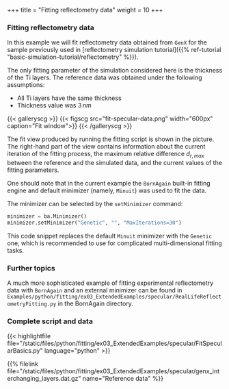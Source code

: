 +++
title = "Fitting reflectometry data"
weight = 10
+++

### Fitting reflectometry data

In this example we will fit reflectometry data obtained from `GenX` for the sample
previously used in
[reflectometry simulation tutorial]({{% ref-tutorial "basic-simulation-tutorial/reflectometry" %}}).

The only fitting parameter of the simulation considered here is the thickness of the Ti
layers. The reference data was obtained under the following assumptions:

* All Ti layers have the same thickness
* Thickness value was $3 \, nm$

{{< galleryscg >}}
{{< figscg src="fit-specular-data.png" width="600px" caption="Fit window">}}
{{< /galleryscg >}}

The fit view produced by running the fitting script is shown in the picture.
The right-hand part of the view contains information about the current iteration
of the fitting process, the maximum relative difference $d_{r, max}$ between the
reference and the simulated data, and the current values of the fitting parameters.

One should note that in the current example the `BornAgain` built-in fitting engine and
default minimizer (namely, `Minuit`) was used to fit the data.

The minimizer can be selected by the `setMinimizer` command:

```python
minimizer = ba.Minimizer()
minimizer.setMinimizer("Genetic", "", "MaxIterations=30")
```

This code snippet replaces the default `Minuit` minimizer with the `Genetic` one, which is
recommended to use for complicated multi-dimensional fitting tasks.

### Further topics

A much more sophisticated example of fitting experimental reflectometry data with
`BornAgain` and an external minimizer can be
found in `Examples/python/fitting/ex03_ExtendedExamples/specular/RealLifeReflectometryFitting.py`
in the BornAgain directory.

### Complete script and data

{{< highlightfile file="/static/files/python/fitting/ex03_ExtendedExamples/specular/FitSpecularBasics.py" language="python" >}}

{{% filelink file="/static/files/python/fitting/ex03_ExtendedExamples/specular/genx_interchanging_layers.dat.gz" name="Reference data" %}}
